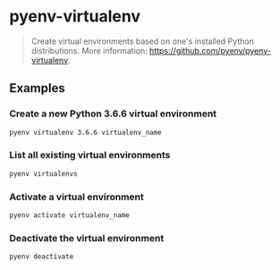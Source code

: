# pyenv-virtualenv

> Create virtual environments based on one's installed Python distributions. More information: <https://github.com/pyenv/pyenv-virtualenv>.

## Examples

### Create a new Python 3.6.6 virtual environment

```bash
pyenv virtualenv 3.6.6 virtualenv_name
```

### List all existing virtual environments

```bash
pyenv virtualenvs
```

### Activate a virtual environment

```bash
pyenv activate virtualenv_name
```

### Deactivate the virtual environment

```bash
pyenv deactivate
```

